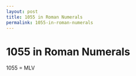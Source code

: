 ```yaml
---
layout: post
title: 1055 in Roman Numerals
permalink: 1055-in-roman-numerals
---
```


# 1055 in Roman Numerals

1055 = MLV
